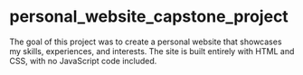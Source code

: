 # personal_website_capstone_project
The goal of this project was to create a personal website that showcases my skills, experiences, and interests. The site is built entirely with HTML and CSS, with no JavaScript code included.
